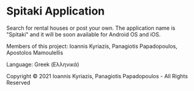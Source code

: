 # Spitaki Application
Search for rental houses or post your own. The application name is "Spitaki" and it will be soon available for Android OS and iOS.

Members of this project: Ioannis Kyriazis, Panagiotis Papadopoulos, Apostolos Mamoulellis

Language: Greek (Ελληνικά)

Copyright © 2021 Ioannis Kyriazis, Panagiotis Papadopoulos - All Rights Reserved
